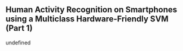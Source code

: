 ## Human Activity Recognition on Smartphones using a Multiclass Hardware-Friendly SVM (Part 1)

undefined